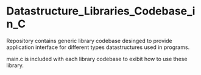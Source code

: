 # Datastructure_Libraries_Codebase_in_C

Repository contains generic library codebase desinged to provide application interface for different types datastructures used in programs.

main.c is included with each library codebase to exibit how to use these library.
